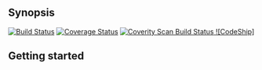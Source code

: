 ## Synopsis

[![Build Status](https://travis-ci.org/merikan/cooperation.svg?branch=develop)](https://travis-ci.org/merikan/cooperation)
[![Coverage Status](https://coveralls.io/repos/merikan/cooperation/badge.svg?branch=develop&service=github)](https://coveralls.io/github/merikan/cooperation?branch=develop)
<a href="https://scan.coverity.com/projects/merikan-cooperation">
  <img alt="Coverity Scan Build Status"
       src="https://scan.coverity.com/projects/6025/badge.svg"/>
</a>
[![CodeShip]](https://codeship.com/projects/5a322090-b87a-0133-a112-725e639a8d9a/status?branch=add_project_features)



## Getting started
  
